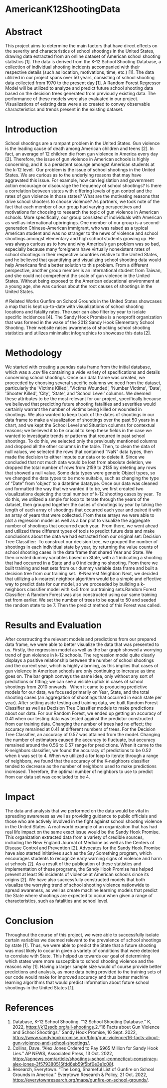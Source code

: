 # AmericanK12ShootingData
# Abstract
This project aims to determine the main factors that have direct effects on the severity and characteristics of school shootings in the United States, drawing data extracted from an online dataset of American school shooting statistics [1]. The data is derived from the K-12 School Shooting Database, a collection of individual shooting incidents accompanied with their respective details (such as location, motivations, time, etc.) [1].  The data utilized in our project spans over 50 years, consisting of school shooting data collected from 1970 to the present day [1]. A Random Forest Regressor Model will be utilized to analyze and predict future school shooting data based on the decision trees generated from previously existing data. The performance of these models were also evaluated in our project. Visualizations of existing data were also created to convey observable characteristics and trends present in the existing dataset.  

# Introduction
School shootings are a rampant problem in the United States. Gun violence is the leading cause of death among American children and teens [2]. In fact, an average of 12 children die from gun violence in America every day [2]. Therefore, the issue of gun violence in American schools is highly concerning, and it is a persistent scourge amongst American students at the k-12 level. ​
Our problem is the issue of school shootings in the United States. We are curious as to the underlying reasons that may have aggravated this issue. For example, how can legislation and government action encourage or discourage the frequency of school shootings? Is there a correlation between states with differing levels of gun control and the rates of gun violence in those states? What are the motivating reasons that drive school shooters to choose violence?​
As partners, we took note of the fact that each member of our group had varying perspectives and motivations for choosing to research the topic of gun violence in American schools. More specifically, our group consisted of individuals with American as well as international upbringings. One member of our group is a second-generation Chinese-American immigrant, who was raised as a typical American student and was no stranger to the news of violence and school shootings amongst elementary and high school students growing up. He was always curious as to how and why America’s gun problem was so bad, especially because many foreigners have virtually nonexistent rates of school shootings in their respective countries relative to the United States, and he believed that quantifying and visualizing school shooting data would help Americans find a better solution to this problem. From a different perspective, another group member is an international student from Taiwan, and she could not comprehend the scale of gun violence in the United States. Without being exposed to the American educational environment at a young age, she was curious about the root causes of shootings in the United States.​

​# Related Works
Gunfire on School Grounds in the United States showcases a map that is kept up-to-date with visualizations of school shooting locations and fatality rates. The user can also filter by year to isolate specific incidences [4].​
The Sandy Hook Promise is a nonprofit organization that was formed in the wake of the 2012 Sandy Hook Elementary School Shooting. Their website raises awareness of shocking school shooting statistics and utilizes minimalist infographics to showcase this data [2]. 

# Methodology
We started with creating a pandas data frame from the initial database, which was a .csv file containing a wide variety of specifications and details concerning school shootings. Once our data frame was created, we proceeded by choosing several specific columns we need from the dataset, particularly the 'Victims Killed', 'Victims Wounded', 'Number Victims', 'Date', 'Shooter Killed', 'City', 'State', and 'School Level' columns. We deemed these attributes to be the most relevant for our project, specifically because we believed that predicting future shooting fatalities and severities would certainly warrant the number of victims being killed or wounded in shootings. We also wanted to keep track of the dates of shootings in our data frame to make a visualization of shootings over the past 50 years in a chart, and we kept the School Level and Situation columns for contextual reasons; we believed it to be crucial to keep these fields in the case we wanted to investigate trends or patterns that recurred in past school shootings. To do this, we selected only the previously mentioned columns and dropped all the other columns in the table. Then, to clean the data of null values, we selected the rows that contained “NaN” data types, then made the decision to either impute our data or to delete it. Since we concluded that not much data would be lost from absolute deletion, we dropped the total number of rows from 2159 to 2135 by deleting any rows that showed a null value. Some data types were generic Object types, so we changed the data types to be more suitable, such as changing the type of “Date” from 'object' to a datetime datatype.​
Once our data was cleaned and formatted the way that we wanted it to be, we first created two visualizations depicting the total number of k-12 shooting cases by year. ​
To do this, we utilized a simple for loop to iterate through the years of the dataset, then grouped together the cases of shootings by year by taking the length of each array of shootings that occurred each year and paired it with an array of years that were collected. From these arrays we were able to plot a regression model as well as a bar plot to visualize the aggregate number of shootings that occurred each year. ​
From there, we went ahead and utilized three different types of tools to predict future data and make conclusions about the data we had extracted from our original set:​
Decision Tree Classifier: ​
 To construct our decision tree, we grouped the number of shootings in each individual state by year, by returning the value counts of school shooting cases in the data frame that shared Year and State. We then created dummy variables based on State, with a 1 indicating a shooting that had occurred in a State and a 0 indicating no shooting. From there we built training and test sets from our dummy variable data frame and built a decision tree from our training set. ​
K-Nearest Neighbor:​
Next, we decided that utilizing a k-nearest neighbor algorithm would be a simple and effective way to predict data for our model, so we proceeded by building a k-neighbors classifier model with k=5 from our training sets.​
Random Forest Classifier:​
A Random Forest was also constructed using our same training set from earlier. We set the number of trees to be equal to 50 and seeded the random state to be 7. Then the predict method of this Forest was called.​

# Results and Evaluation
After constructing the relevant models and predictions from our prepared data frame, we were able to better visualize the data that was presented to us. Firstly, the regression model as well as the bar graph showed a worrying trend of gun violence in k-12 schools. The regression model quite clearly displays a positive relationship between the number of school shootings and the current year, which is highly alarming, as this implies that cases of gun violence in American schools are only continuing to increase as time goes on. The bar graph conveys the same idea, only without any sort of predictions or fitting; we can see a visible uptick in cases of school shootings from 2010 onwards. ​
When it came to producing predictive models for our data, we focused primarily on Year, State, and the total shooting cases (an aggregation of shootings that occurred in each state per year). After setting aside testing and training data, we built Random Forest Classifier as well as Decision Tree Classifier models to make predictions about our data. For our Random Forest, we ended up getting an accuracy of 0.41 when our testing data was tested against the predictor constructed from our training data. Changing the number of trees had no effect; the accuracy remained at 0.41 at different numbers of trees. For the Decision Tree Classifier, an accuracy of 0.57 was attained from the model. Changing the number of estimators caused the accuracy to fluctuate, but accuracy remained around the 0.56 to 0.57 range for predictions. When it came to the K-neighbors classifier, we found the accuracy of predictions to be 0.52 when k was set to 4. When we utilized a for loop to iterate through a range of neighbors, we found that the accuracy of the K-neighbors classifier tended to decrease as the number of neighbors used to make predictions increased. Therefore, the optimal number of neighbors to use to predict from our data set was concluded to be 4. ​​
​
# Impact
The data and analysis that we performed on the data would be vital in spreading awareness as well as providing guidance to public officials and those who are actively involved in the fight against school shooting violence in the United States. A real-world example of an organization that has had real life impact on the same exact issue would be the Sandy Hook Promise. This organization extracted data from a variety of credible sources, including the New England Journal of Medicine as well as the Centers of Disease Control and Prevention [2]. Advocates for the Sandy Hook Promise have also started initiatives such as the Say Something program, which encourages students to recognize early warning signs of violence and harm at schools [2].  As a result of the publication of these statistics and implementation of these programs, the Sandy Hook Promise has helped prevent at least 96 incidents of violence at American schools since its origins [2]. We have also successfully constructed models that both visualize the worrying trend of school shooting violence nationwide to spread awareness, as well as create machine learning models that predict the State where shootings are expected to occur when given a range of characteristics, such as fatalities and school level.​
​
# Conclusion
Throughout the course of this project, we were able to successfully isolate certain variables we deemed relevant to the prevalence of school shootings by state [1]. Thus, we were able to predict the State that a future shooting was most likely to occur in given a variety of conditions that were detected to correlate with State. This helped us towards our goal of determining which states were more susceptible to school shooting violence and the reasons why [1]. Having a larger sample size would of course provide better predictions and analysis, as more data being provided to the training sets of our code would make for improved accuracy and thus better machine learning algorithms that would predict information about future school shootings in the United States [1].​

# References
1. Database, K-12 School Shooting. “12 School Shooting Database.” K, 2022, https://k12ssdb.org/all-shootings. ​
2.“16 Facts about Gun Violence and School Shootings.” Sandy Hook Promise, 16 Sept. 2022, https://www.sandyhookpromise.org/blog/gun-violence/16-facts-about-gun-violence-and-school-shootings/. ​
3. Collins, Dave. “Alex Jones Ordered to Pay $965 Million for Sandy Hook Lies.” AP NEWS, Associated Press, 13 Oct. 2022, https://apnews.com/article/shootings-school-connecticut-conspiracy-alex-jones-3f579380515fdd6eb59f5bf0e3e1c08f. ​
4. Research, Everytown. “The Long, Shameful List of Gunfire on School Grounds in America.” Everytown Research & Policy, 21 Oct. 2022, https://everytownresearch.org/maps/gunfire-on-school-grounds/. ​

​
